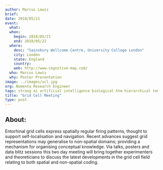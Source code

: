 ```yaml
---
author: Marcus Lewis
brief:
date: 2018/05/21
event:
  what:
  when:
    begin: 2018/05/21
    end: 2018/05/22
  where:
    desc: "Sainsbury Wellcome Centre, University College London"
    city: London
    state: England
    country:
    web: http://www.cognitive-map.com/
  who: Marcus Lewis
  why: Poster Presentation
image: ../images/ucl.jpg
org: Numenta Research Engineer
tags: strong ai artificial intelligence biological htm hierarchical temporal memory computing brain neuroscience
title: "Grid Cell Meeting"
type: post
---
```


## About:

Entorhinal grid cells express spatially regular firing patterns, thought to support self-localisation and navigation. Recent advances suggest grid representations may generalise to non-spatial domains; providing a mechanism for organising conceptual knowledge. Via talks, posters and data blitz sessions this two day meeting will bring together experimenters and theoreticians to discuss the latest developments in the grid cell field relating to both spatial and non-spatial coding.
